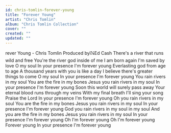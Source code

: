 ```yaml
---
id: chris-tomlin-forever-young
title: "Forever Young"
artist: "Chris Tomlin"
album: "Chris Tomlin Collection"
cover: ""
created: ""
updated: ""
---
```


rever Young - Chris Tomlin
Produced byï¼Ed Cash
There's a river that runs wild and free
You're the river god inside of me
I am born again I'm saved by love
O my soul
In your presence I'm forever young
Everlasting god from age to age
A thousand years with you is like a day
I believe there's greater things to come
O my soul
In your presence I'm forever young
You rain rivers in my soul
You are the fire in my bones
Jesus you rain rivers in my soul
In your presence I'm forever young
Soon this world will surely pass away
Your eternal blood runs through my veins
With my final breath I'll sing your song
Praise the Lord
In your presence I'm forever young
Oh you rain rivers in my soul
You are the fire in my bones
Jesus you rain rivers in my soul
In your presence I'm forever young
God you rain rivers in my soul in my soul
And you are the fire in my bones
Jesus you rain rivers in my soul
In your presence I'm forever young
Oh I'm forever young
Oh I'm forever young
Forever young
In your presence I'm forever young